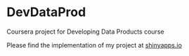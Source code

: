 DevDataProd
===========

Coursera project for Developing Data Products course

Please find the implementation of my project at <a href="https://salex.shinyapps.io/DevDataProd/">shinyapps.io</a>
